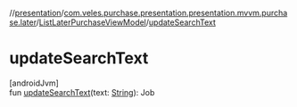 //[presentation](../../../index.md)/[com.veles.purchase.presentation.presentation.mvvm.purchase.later](../index.md)/[ListLaterPurchaseViewModel](index.md)/[updateSearchText](update-search-text.md)

# updateSearchText

[androidJvm]\
fun [updateSearchText](update-search-text.md)(text: [String](https://kotlinlang.org/api/latest/jvm/stdlib/kotlin/-string/index.html)): Job
